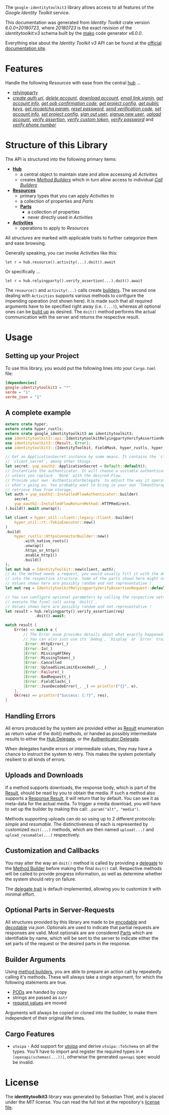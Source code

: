 <!---
DO NOT EDIT !
This file was generated automatically from 'src/generator/templates/api/README.md.mako'
DO NOT EDIT !
-->
The `google-identitytoolkit3` library allows access to all features of the *Google Identity Toolkit* service.

This documentation was generated from *Identity Toolkit* crate version *6.0.0+20180723*, where *20180723* is the exact revision of the *identitytoolkit:v3* schema built by the [mako](http://www.makotemplates.org/) code generator *v6.0.0*.

Everything else about the *Identity Toolkit* *v3* API can be found at the
[official documentation site](https://developers.google.com/identity-toolkit/v3/).
# Features

Handle the following *Resources* with ease from the central [hub](https://docs.rs/google-identitytoolkit3/6.0.0+20180723/google_identitytoolkit3/IdentityToolkit) ...

* [relyingparty](https://docs.rs/google-identitytoolkit3/6.0.0+20180723/google_identitytoolkit3/api::Relyingparty)
 * [*create auth uri*](https://docs.rs/google-identitytoolkit3/6.0.0+20180723/google_identitytoolkit3/api::RelyingpartyCreateAuthUriCall), [*delete account*](https://docs.rs/google-identitytoolkit3/6.0.0+20180723/google_identitytoolkit3/api::RelyingpartyDeleteAccountCall), [*download account*](https://docs.rs/google-identitytoolkit3/6.0.0+20180723/google_identitytoolkit3/api::RelyingpartyDownloadAccountCall), [*email link signin*](https://docs.rs/google-identitytoolkit3/6.0.0+20180723/google_identitytoolkit3/api::RelyingpartyEmailLinkSigninCall), [*get account info*](https://docs.rs/google-identitytoolkit3/6.0.0+20180723/google_identitytoolkit3/api::RelyingpartyGetAccountInfoCall), [*get oob confirmation code*](https://docs.rs/google-identitytoolkit3/6.0.0+20180723/google_identitytoolkit3/api::RelyingpartyGetOobConfirmationCodeCall), [*get project config*](https://docs.rs/google-identitytoolkit3/6.0.0+20180723/google_identitytoolkit3/api::RelyingpartyGetProjectConfigCall), [*get public keys*](https://docs.rs/google-identitytoolkit3/6.0.0+20180723/google_identitytoolkit3/api::RelyingpartyGetPublicKeyCall), [*get recaptcha param*](https://docs.rs/google-identitytoolkit3/6.0.0+20180723/google_identitytoolkit3/api::RelyingpartyGetRecaptchaParamCall), [*reset password*](https://docs.rs/google-identitytoolkit3/6.0.0+20180723/google_identitytoolkit3/api::RelyingpartyResetPasswordCall), [*send verification code*](https://docs.rs/google-identitytoolkit3/6.0.0+20180723/google_identitytoolkit3/api::RelyingpartySendVerificationCodeCall), [*set account info*](https://docs.rs/google-identitytoolkit3/6.0.0+20180723/google_identitytoolkit3/api::RelyingpartySetAccountInfoCall), [*set project config*](https://docs.rs/google-identitytoolkit3/6.0.0+20180723/google_identitytoolkit3/api::RelyingpartySetProjectConfigCall), [*sign out user*](https://docs.rs/google-identitytoolkit3/6.0.0+20180723/google_identitytoolkit3/api::RelyingpartySignOutUserCall), [*signup new user*](https://docs.rs/google-identitytoolkit3/6.0.0+20180723/google_identitytoolkit3/api::RelyingpartySignupNewUserCall), [*upload account*](https://docs.rs/google-identitytoolkit3/6.0.0+20180723/google_identitytoolkit3/api::RelyingpartyUploadAccountCall), [*verify assertion*](https://docs.rs/google-identitytoolkit3/6.0.0+20180723/google_identitytoolkit3/api::RelyingpartyVerifyAssertionCall), [*verify custom token*](https://docs.rs/google-identitytoolkit3/6.0.0+20180723/google_identitytoolkit3/api::RelyingpartyVerifyCustomTokenCall), [*verify password*](https://docs.rs/google-identitytoolkit3/6.0.0+20180723/google_identitytoolkit3/api::RelyingpartyVerifyPasswordCall) and [*verify phone number*](https://docs.rs/google-identitytoolkit3/6.0.0+20180723/google_identitytoolkit3/api::RelyingpartyVerifyPhoneNumberCall)




# Structure of this Library

The API is structured into the following primary items:

* **[Hub](https://docs.rs/google-identitytoolkit3/6.0.0+20180723/google_identitytoolkit3/IdentityToolkit)**
    * a central object to maintain state and allow accessing all *Activities*
    * creates [*Method Builders*](https://docs.rs/google-identitytoolkit3/6.0.0+20180723/google_identitytoolkit3/common::MethodsBuilder) which in turn
      allow access to individual [*Call Builders*](https://docs.rs/google-identitytoolkit3/6.0.0+20180723/google_identitytoolkit3/common::CallBuilder)
* **[Resources](https://docs.rs/google-identitytoolkit3/6.0.0+20180723/google_identitytoolkit3/common::Resource)**
    * primary types that you can apply *Activities* to
    * a collection of properties and *Parts*
    * **[Parts](https://docs.rs/google-identitytoolkit3/6.0.0+20180723/google_identitytoolkit3/common::Part)**
        * a collection of properties
        * never directly used in *Activities*
* **[Activities](https://docs.rs/google-identitytoolkit3/6.0.0+20180723/google_identitytoolkit3/common::CallBuilder)**
    * operations to apply to *Resources*

All *structures* are marked with applicable traits to further categorize them and ease browsing.

Generally speaking, you can invoke *Activities* like this:

```Rust,ignore
let r = hub.resource().activity(...).doit().await
```

Or specifically ...

```ignore
let r = hub.relyingparty().verify_assertion(...).doit().await
```

The `resource()` and `activity(...)` calls create [builders][builder-pattern]. The second one dealing with `Activities`
supports various methods to configure the impending operation (not shown here). It is made such that all required arguments have to be
specified right away (i.e. `(...)`), whereas all optional ones can be [build up][builder-pattern] as desired.
The `doit()` method performs the actual communication with the server and returns the respective result.

# Usage

## Setting up your Project

To use this library, you would put the following lines into your `Cargo.toml` file:

```toml
[dependencies]
google-identitytoolkit3 = "*"
serde = "1"
serde_json = "1"
```

## A complete example

```Rust
extern crate hyper;
extern crate hyper_rustls;
extern crate google_identitytoolkit3 as identitytoolkit3;
use identitytoolkit3::api::IdentitytoolkitRelyingpartyVerifyAssertionRequest;
use identitytoolkit3::{Result, Error};
use identitytoolkit3::{IdentityToolkit, FieldMask, hyper_rustls, hyper_util, yup_oauth2};

// Get an ApplicationSecret instance by some means. It contains the `client_id` and
// `client_secret`, among other things.
let secret: yup_oauth2::ApplicationSecret = Default::default();
// Instantiate the authenticator. It will choose a suitable authentication flow for you,
// unless you replace  `None` with the desired Flow.
// Provide your own `AuthenticatorDelegate` to adjust the way it operates and get feedback about
// what's going on. You probably want to bring in your own `TokenStorage` to persist tokens and
// retrieve them from storage.
let auth = yup_oauth2::InstalledFlowAuthenticator::builder(
    secret,
    yup_oauth2::InstalledFlowReturnMethod::HTTPRedirect,
).build().await.unwrap();

let client = hyper_util::client::legacy::Client::builder(
    hyper_util::rt::TokioExecutor::new()
)
.build(
    hyper_rustls::HttpsConnectorBuilder::new()
        .with_native_roots()
        .unwrap()
        .https_or_http()
        .enable_http1()
        .build()
);
let mut hub = IdentityToolkit::new(client, auth);
// As the method needs a request, you would usually fill it with the desired information
// into the respective structure. Some of the parts shown here might not be applicable !
// Values shown here are possibly random and not representative !
let mut req = IdentitytoolkitRelyingpartyVerifyAssertionRequest::default();

// You can configure optional parameters by calling the respective setters at will, and
// execute the final call using `doit()`.
// Values shown here are possibly random and not representative !
let result = hub.relyingparty().verify_assertion(req)
             .doit().await;

match result {
    Err(e) => match e {
        // The Error enum provides details about what exactly happened.
        // You can also just use its `Debug`, `Display` or `Error` traits
         Error::HttpError(_)
        |Error::Io(_)
        |Error::MissingAPIKey
        |Error::MissingToken(_)
        |Error::Cancelled
        |Error::UploadSizeLimitExceeded(_, _)
        |Error::Failure(_)
        |Error::BadRequest(_)
        |Error::FieldClash(_)
        |Error::JsonDecodeError(_, _) => println!("{}", e),
    },
    Ok(res) => println!("Success: {:?}", res),
}

```
## Handling Errors

All errors produced by the system are provided either as [Result](https://docs.rs/google-identitytoolkit3/6.0.0+20180723/google_identitytoolkit3/common::Result) enumeration as return value of
the doit() methods, or handed as possibly intermediate results to either the
[Hub Delegate](https://docs.rs/google-identitytoolkit3/6.0.0+20180723/google_identitytoolkit3/common::Delegate), or the [Authenticator Delegate](https://docs.rs/yup-oauth2/*/yup_oauth2/trait.AuthenticatorDelegate.html).

When delegates handle errors or intermediate values, they may have a chance to instruct the system to retry. This
makes the system potentially resilient to all kinds of errors.

## Uploads and Downloads
If a method supports downloads, the response body, which is part of the [Result](https://docs.rs/google-identitytoolkit3/6.0.0+20180723/google_identitytoolkit3/common::Result), should be
read by you to obtain the media.
If such a method also supports a [Response Result](https://docs.rs/google-identitytoolkit3/6.0.0+20180723/google_identitytoolkit3/common::ResponseResult), it will return that by default.
You can see it as meta-data for the actual media. To trigger a media download, you will have to set up the builder by making
this call: `.param("alt", "media")`.

Methods supporting uploads can do so using up to 2 different protocols:
*simple* and *resumable*. The distinctiveness of each is represented by customized
`doit(...)` methods, which are then named `upload(...)` and `upload_resumable(...)` respectively.

## Customization and Callbacks

You may alter the way an `doit()` method is called by providing a [delegate](https://docs.rs/google-identitytoolkit3/6.0.0+20180723/google_identitytoolkit3/common::Delegate) to the
[Method Builder](https://docs.rs/google-identitytoolkit3/6.0.0+20180723/google_identitytoolkit3/common::CallBuilder) before making the final `doit()` call.
Respective methods will be called to provide progress information, as well as determine whether the system should
retry on failure.

The [delegate trait](https://docs.rs/google-identitytoolkit3/6.0.0+20180723/google_identitytoolkit3/common::Delegate) is default-implemented, allowing you to customize it with minimal effort.

## Optional Parts in Server-Requests

All structures provided by this library are made to be [encodable](https://docs.rs/google-identitytoolkit3/6.0.0+20180723/google_identitytoolkit3/common::RequestValue) and
[decodable](https://docs.rs/google-identitytoolkit3/6.0.0+20180723/google_identitytoolkit3/common::ResponseResult) via *json*. Optionals are used to indicate that partial requests are responses
are valid.
Most optionals are are considered [Parts](https://docs.rs/google-identitytoolkit3/6.0.0+20180723/google_identitytoolkit3/common::Part) which are identifiable by name, which will be sent to
the server to indicate either the set parts of the request or the desired parts in the response.

## Builder Arguments

Using [method builders](https://docs.rs/google-identitytoolkit3/6.0.0+20180723/google_identitytoolkit3/common::CallBuilder), you are able to prepare an action call by repeatedly calling it's methods.
These will always take a single argument, for which the following statements are true.

* [PODs][wiki-pod] are handed by copy
* strings are passed as `&str`
* [request values](https://docs.rs/google-identitytoolkit3/6.0.0+20180723/google_identitytoolkit3/common::RequestValue) are moved

Arguments will always be copied or cloned into the builder, to make them independent of their original life times.

[wiki-pod]: http://en.wikipedia.org/wiki/Plain_old_data_structure
[builder-pattern]: http://en.wikipedia.org/wiki/Builder_pattern
[google-go-api]: https://github.com/google/google-api-go-client

## Cargo Features

* `utoipa` - Add support for [utoipa](https://crates.io/crates/utoipa) and derive `utoipa::ToSchema` on all
the types. You'll have to import and register the required types in `#[openapi(schemas(...))]`, otherwise the
generated `openapi` spec would be invalid.


# License
The **identitytoolkit3** library was generated by Sebastian Thiel, and is placed
under the *MIT* license.
You can read the full text at the repository's [license file][repo-license].

[repo-license]: https://github.com/Byron/google-apis-rsblob/main/LICENSE.md

